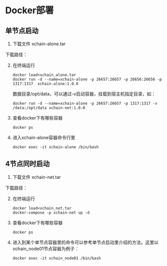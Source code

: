# Docker部署

## 单节点启动

1. 下载文件 xchain-alone.tar

下载路径：

[https://gitee.com/xabl/xchain/blob/master/xchain-alone.tar]: (https://gitee.com/xabl/xchain/blob/master/xchain-alone.tar)

2. 在终端运行

   ```
   docker load<xchain_alone.tar
   docker run -d --name=xchain-alone -p 26657:26657 -p 26656:26656 -p 1317:1317  xchain-alone:1.0.0
   ```

   

   数据目录/opt/data，可以通过-v启动容器，挂载到宿主机指定目录，如：

   ```
   docker run -d --name=xchain-alone -p 26657:26657 -p 1317:1317 -v /data:/opt/data xchain-net:1.0.0
   ```



3. 查看docker下有哪些容器

   ```
   docker ps
   ```

   

4. 进入xchain-alone容器命令行里

   ```
   docker exec -it xchain-alone /bin/bash
   ```

   

## 4节点同时启动

1. 下载文件 xchain-net.tar

下载路径：

[https://gitee.com/xabl/xchain/blob/master/xchain-net.tar]: https://gitee.com/xabl/xchain/blob/master/xchain-net.tar

2. 在终端运行

   ```
   docker load<xchain_net.tar
   docker-compose -p xchain-net up -d
   ```

   

3. 查看docker下有哪些容器

   ```
   docker ps
   ```

   

4. 进入到某个单节点容器里的命令可以参考单节点启动里介绍的方法。这里以xchain_node01节点容器为例子：

   ```
   docker exec -it xchain_node01 /bin/bash
   ```

   
